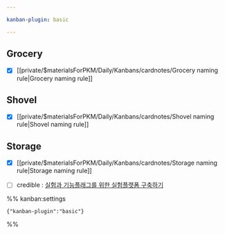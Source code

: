 ```yaml
---

kanban-plugin: basic

---
```


## Grocery

- [x] [[private/$materialsForPKM/Daily/Kanbans/cardnotes/Grocery naming rule|Grocery naming rule]]


## Shovel

- [x] [[private/$materialsForPKM/Daily/Kanbans/cardnotes/Shovel naming rule|Shovel naming rule]]


## Storage

- [x] [[private/$materialsForPKM/Daily/Kanbans/cardnotes/Storage naming rule|Storage naming rule]]
- [ ] credible : [실험과 기능플래그를 위한 실험플랫폼 구축하기](https://techblog.woowahan.com/9935/)




%% kanban:settings
```
{"kanban-plugin":"basic"}
```
%%